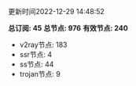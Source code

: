 更新时间2022-12-29 14:48:52

**总订阅: 45**
**总节点: 976**
**有效节点: 240**
- v2ray节点: 183
- ssr节点: 4
- ss节点: 44
- trojan节点: 9
